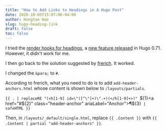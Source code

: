 ```yaml
---
title: "How to Add Links to Headings in A Hugo Post"
date: 2020-10-05T15:07:06-04:00
author: Hongtao Hao
slug: hugo-heading-link
draft: false
toc: false
---
```


I tried the [render hooks for headings](https://gohugo.io/getting-started/configuration-markup#heading-link-example), a [new feature released](https://gohugo.io/news/0.71.0-relnotes/) in Hugo 0.71. However, it didn't work for me. 

I then go back to the solution suggested by [frerich](https://github.com/gohugoio/hugo/issues/6713#issue-545589375). It worked. 

I changed the `&para;` to `#`. 

According to frerich, what you need to do is to add `add-header-anchors.html` whose content is shown below to `/layouts/partials`.

`{{ . | replaceRE "(<h[1-9] id=\"([^\"]+)\".+)(</h[1-9]+>)" `${1}<a href="#${2}" class="header-anchor" ariaLabel="Anchor">&para;</a>${3}` | safeHTML }}`

Then, in `/layouts/_default/single.html`, replace  `{{ .Content }}` with `{{ .Content | partial "add-header-anchors" }}`.

